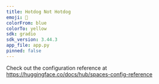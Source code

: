 ```yaml
---
title: Hotdog Not Hotdog
emoji: 🏢
colorFrom: blue
colorTo: yellow
sdk: gradio
sdk_version: 3.44.3
app_file: app.py
pinned: false
---
```


Check out the configuration reference at https://huggingface.co/docs/hub/spaces-config-reference
